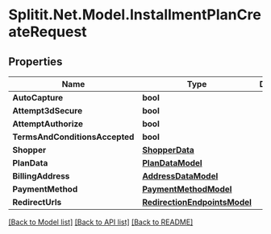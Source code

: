 # Splitit.Net.Model.InstallmentPlanCreateRequest

## Properties

Name | Type | Description | Notes
------------ | ------------- | ------------- | -------------
**AutoCapture** | **bool** |  | 
**Attempt3dSecure** | **bool** |  | 
**AttemptAuthorize** | **bool** |  | 
**TermsAndConditionsAccepted** | **bool** |  | 
**Shopper** | [**ShopperData**](ShopperData.md) |  | [optional] 
**PlanData** | [**PlanDataModel**](PlanDataModel.md) |  | [optional] 
**BillingAddress** | [**AddressDataModel**](AddressDataModel.md) |  | [optional] 
**PaymentMethod** | [**PaymentMethodModel**](PaymentMethodModel.md) |  | [optional] 
**RedirectUrls** | [**RedirectionEndpointsModel**](RedirectionEndpointsModel.md) |  | [optional] 

[[Back to Model list]](../README.md#documentation-for-models) [[Back to API list]](../README.md#documentation-for-api-endpoints) [[Back to README]](../README.md)

